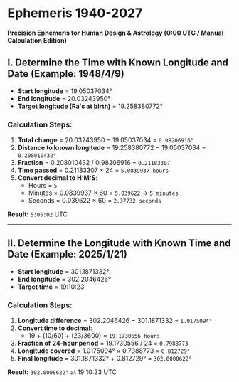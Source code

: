 # Ephemeris 1940-2027  
**Precision Ephemeris for Human Design & Astrology (0:00 UTC / Manual Calculation Edition)**

## I. Determine the Time with Known Longitude and Date (Example: 1948/4/9)
- **Start longitude** = 19.05037034°
- **End longitude** = 20.03243950°
- **Target longitude (Ra's at birth)** = 19.258380772°

### Calculation Steps:
1. **Total change** = 20.03243950 − 19.05037034 = `0.98206916°`
2. **Distance to known longitude** = 19.258380772 − 19.05037034 = `0.208010432°`
3. **Fraction** = 0.208010432 / 0.98206916 = `0.21183307`
4. **Time passed** = 0.21183307 × 24 = `5.0839937 hours`
5. **Convert decimal to H:M:S**:
   - Hours = `5`
   - Minutes = 0.0839937 × 60 = `5.039622` → `5 minutes`
   - Seconds = 0.039622 × 60 = `2.37732 seconds`
   
**Result:** `5:05:02` UTC

---

## II. Determine the Longitude with Known Time and Date (Example: 2025/1/21)
- **Start longitude** = 301.1871332°
- **End longitude** = 302.2046426°
- **Target time** = 19:10:23

### Calculation Steps:
1. **Longitude difference** = 302.2046426 − 301.1871332 = `1.0175094°`
2. **Convert time to decimal**:
   - 19 + (10/60) + (23/3600) = `19.1730556 hours`
3. **Fraction of 24-hour period** = 19.1730556 / 24 = `0.7988773`
4. **Longitude covered** = 1.0175094° × 0.7988773 = `0.812729°`
5. **Final longitude** = 301.1871332° + 0.812729° = `302.0008622°`

**Result:** `302.0008622°` at 19:10:23 UTC
